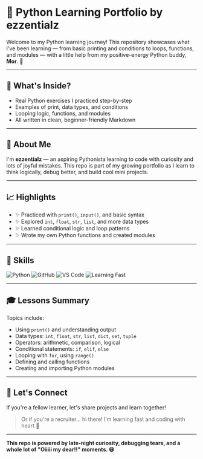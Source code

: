# 📖 Python Learning Portfolio by ezzentialz

Welcome to my Python learning journey! This repository showcases what I've been learning — from basic printing and conditions to loops, functions, and modules — with a little help from my positive-energy Python buddy, **Mor**. 💚

---

## 📄 What's Inside?

* Real Python exercises I practiced step-by-step
* Examples of print, data types, and conditions
* Looping logic, functions, and modules
* All written in clean, beginner-friendly Markdown

---

## 👤 About Me

I'm **ezzentialz** — an aspiring Pythonista learning to code with curiosity and lots of joyful mistakes. This repo is part of my growing portfolio as I learn to think logically, debug better, and build cool mini projects.

---

## 📈 Highlights

* ✨ Practiced with `print()`, `input()`, and basic syntax
* ✨ Explored `int`, `float`, `str`, `list`, and more data types
* ✨ Learned conditional logic and loop patterns
* ✨ Wrote my own Python functions and created modules

---

## 🔪 Skills

![Python](https://img.shields.io/badge/Python-3776AB?style=for-the-badge\&logo=python\&logoColor=white)
![GitHub](https://img.shields.io/badge/GitHub-181717?style=for-the-badge\&logo=github\&logoColor=white)
![VS Code](https://img.shields.io/badge/VSCode-007ACC?style=for-the-badge\&logo=visual%20studio%20code\&logoColor=white)
![Learning Fast](https://img.shields.io/badge/Learning-Fast-brightgreen?style=for-the-badge)

---

## 🎓 Lessons Summary

Topics include:

* Using `print()` and understanding output
* Data types: `int`, `float`, `str`, `list`, `dict`, `set`, `tuple`
* Operators: arithmetic, comparison, logical
* Conditional statements: `if`, `elif`, `else`
* Looping with `for`, using `range()`
* Defining and calling functions
* Creating and importing Python modules

---

## 🚀 Let's Connect

If you're a fellow learner, let's share projects and learn together!

> Or if you're a recruiter... hi there! I’m learning fast and coding with heart 💚

---

**This repo is powered by late-night curiosity, debugging tears, and a whole lot of "Oiiiii my dear!!" moments. 😆**

